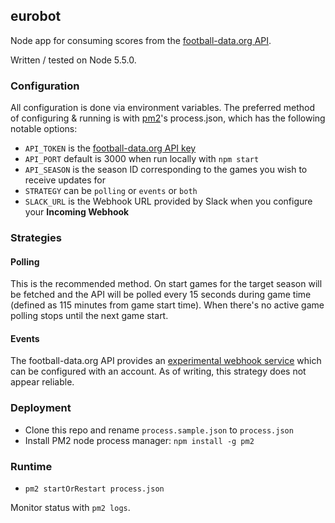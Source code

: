 ## eurobot

Node app for consuming scores from the [football-data.org API](http://football-data.org).

Written / tested on Node 5.5.0.

### Configuration

All configuration is done via environment variables. The preferred method of configuring & running is with [pm2](https://npmjs.org/pm2)'s process.json, which has the following notable options:

* `API_TOKEN` is the [football-data.org API key](http://api.football-data.org/register)
* `API_PORT` default is 3000 when run locally with `npm start`
* `API_SEASON` is the season ID corresponding to the games you wish to receive updates for
* `STRATEGY` can be `polling` or `events` or `both`
* `SLACK_URL` is the Webhook URL provided by Slack when you configure your **Incoming Webhook**

### Strategies

#### Polling

This is the recommended method. On start games for the target season will be fetched and the API will be polled every 15 seconds during game time (defined as 115 minutes from game start time). When there's no active game polling stops until the next game start.

#### Events

The football-data.org API provides an [experimental webhook service](http://api.football-data.org/event_api) which can be configured with an account. As of writing, this strategy does not appear reliable.

### Deployment

* Clone this repo and rename `process.sample.json` to `process.json`
* Install PM2 node process manager: `npm install -g pm2`

### Runtime

* `pm2 startOrRestart process.json`

Monitor status with `pm2 logs`.